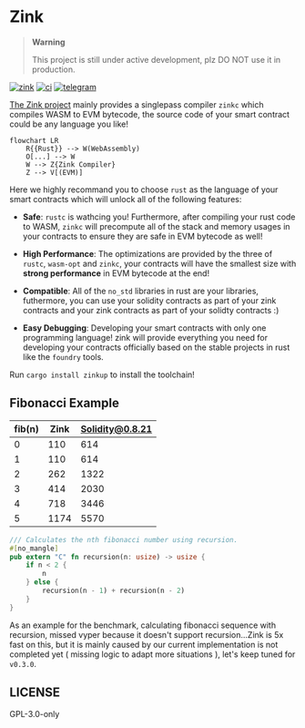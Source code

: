 # Zink

> **Warning**
>
> This project is still under active development, plz DO NOT use it in production.

[![zink][version-badge]][version-link]
[![ci][ci-badge]][ci-link]
[![telegram][telegram-badge]][telegram-group]

[The Zink project][book] mainly provides a singlepass compiler `zinkc` which compiles
WASM to EVM bytecode, the source code of your smart contract could be any language you
like!

```mermaid
flowchart LR
    R{{Rust}} --> W(WebAssembly)
    O[...] --> W
    W --> Z{Zink Compiler}
    Z --> V[(EVM)]
```

Here we highly recommand you to choose `rust` as the language of your smart contracts
which will unlock all of the following features:

- **Safe**: `rustc` is wathcing you! Furthermore, after compiling your rust code to WASM,
  `zinkc` will precompute all of the stack and memory usages in your contracts to ensure they
  are safe in EVM bytecode as well!

- **High Performance**: The optimizations are provided by the three of `rustc`, `wasm-opt`
  and `zinkc`, your contracts will have the smallest size with **strong performance** in EVM
  bytecode at the end!

- **Compatible**: All of the `no_std` libraries in rust are your libraries, futhermore, you
  can use your solidity contracts as part of your zink contracts and your zink contracts as
  part of your solidty contracts :)

- **Easy Debugging**: Developing your smart contracts with only one programming language!
  zink will provide everything you need for developing your contracts officially based on the
  stable projects in rust like the `foundry` tools.

Run `cargo install zinkup` to install the toolchain!

## Fibonacci Example

| fib(n) | Zink | Solidity@0.8.21 |
| ------ | ---- | --------------- |
| 0      | 110  | 614             |
| 1      | 110  | 614             |
| 2      | 262  | 1322            |
| 3      | 414  | 2030            |
| 4      | 718  | 3446            |
| 5      | 1174 | 5570            |

```rust
/// Calculates the nth fibonacci number using recursion.
#[no_mangle]
pub extern "C" fn recursion(n: usize) -> usize {
    if n < 2 {
        n
    } else {
        recursion(n - 1) + recursion(n - 2)
    }
}
```

As an example for the benchmark, calculating fibonacci sequence with recursion, missed
vyper because it doesn't support recursion...Zink is 5x fast on this, but it is mainly
caused by our current implementation is not completed yet ( missing logic to adapt more
situations ), let's keep tuned for `v0.3.0`.

## LICENSE

GPL-3.0-only

[book]: https://docs.zink-lang.org/
[telegram-badge]: https://img.shields.io/badge/telegram-blue?logo=telegram
[telegram-group]: https://t.me/+6oZpbwxlVD81OGQ1
[version-badge]: https://img.shields.io/crates/v/zink
[version-link]: https://docs.rs/zink/latest/zink/
[ci-badge]: https://img.shields.io/github/actions/workflow/status/clearloop/zink/main.yml
[ci-link]: https://github.com/clearloop/zink/actions/workflows/main.yml
[rustc-codegen]: https://doc.rust-lang.org/rustc/codegen-options/index.html
[wasm-opt]: https://github.com/WebAssembly/binaryen#binaryen-optimizations
